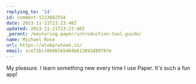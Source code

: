 ```yaml
---
replying_to: '14'
id: comment-1133682554
date: 2013-11-21T23:23:48Z
updated: 2013-11-21T23:23:48Z
_parent: /mastering-paper/introduction-tool-guide/
name: Michael Rose
url: https://alokprateek.in/
email: 1ce71bc10b86565464b612093d89707e
---
```


My pleasure. I learn something new every time I use Paper. It's such a fun app!
